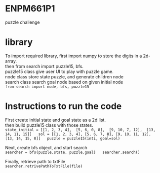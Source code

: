 # ENPM661P1
puzzle challenge  

# library 
To import required library, first import numpy to store the digits in a 2d-array.  
then from search import puzzle15, bfs.  
puzzle15 class give user UI to play with puzzle game.  
node class store state puzzle, and generate children node  
search class search goal node based on given initial node  
`from search import node, bfs, puzzle15`  

# Instructions to run the code
First create initial state and goal state as a 2d list.  
then build puzzle15 class with those states.  
`
state_initial = [[1, 2, 3, 4], 
                [5, 6, 0, 8], 
                [9, 10, 7, 12], 
                [13, 14, 11, 15]]  
sol = [[1, 2, 3, 4],
       [5, 6, 7, 8],
       [9, 10, 11, 12],
       [13, 14, 15, 0]]  
puzzle = puzzle15(inti, goal=sol)  
`  

Next, create bfs object, and start search  
`searcher = bfs(puzzle.state, puzzle.goal)  
searcher.search()`  

Finally, retrieve path to txtFile  
`searcher.retrivePathToTxtFile(file)`